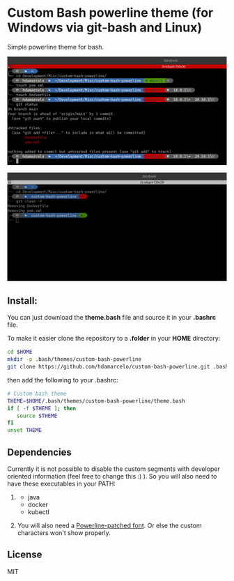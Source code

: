 # Custom Bash powerline theme (for Windows via git-bash and Linux)

Simple powerline theme for bash.

![ScreenShot-Complete](screenshot-complete.png "Complete layout") 

![ScreenShot-Compact](screenshot-compact.png "Compact layout")

## Install:

You can just download the **theme.bash** file and source it in your **.bashrc** file.

To make it easier clone the repository to a **.folder** in your **HOME** directory:

```bash
cd $HOME
mkdir -p .bash/themes/custom-bash-powerline
git clone https://github.com/hdamarcelo/custom-bash-powerline.git .bash/themes/custom-bash-powerline
```

then add the following to your .bashrc:

```bash
# Custom bash theme
THEME=$HOME/.bash/themes/custom-bash-powerline/theme.bash
if [ -f $THEME ]; then
   source $THEME
fi
unset THEME
```

## Dependencies

Currently it is not possible to disable the custom segments with developer oriented information (feel free to change this :) ). So you will also need to have these executables in your PATH:

1. * java
   * docker
   * kubectl

2. You will also need a
[Powerline-patched font](https://github.com/powerline/fonts). Or else the custom characters won't show properly.

## License

MIT